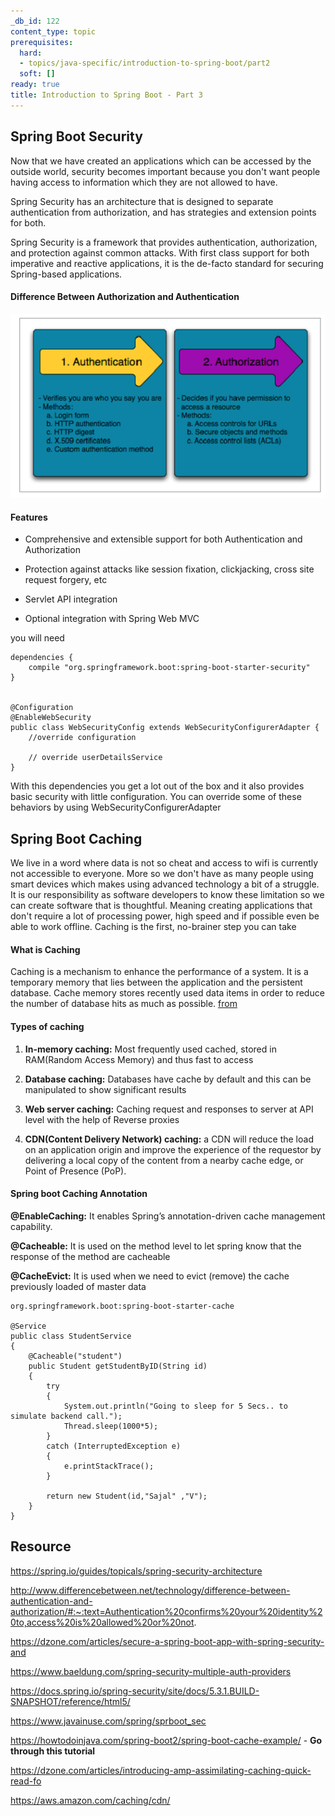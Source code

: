 ```yaml
---
_db_id: 122
content_type: topic
prerequisites:
  hard:
  - topics/java-specific/introduction-to-spring-boot/part2
  soft: []
ready: true
title: Introduction to Spring Boot - Part 3
---
```


## Spring Boot Security

Now that we have created an applications which can be accessed by the outside world, security becomes important because you don't want people having access to information which they are not allowed to have.

Spring Security has an architecture that is designed to separate authentication from authorization, and has strategies and extension points for both.

Spring Security is a framework that provides authentication, authorization, and protection against common attacks. With first class support for both imperative and reactive applications, it is the de-facto standard for securing Spring-based applications.

#### Difference Between Authorization and Authentication

![difference-security](auth-security.png)

#### Features

- Comprehensive and extensible support for both Authentication and Authorization

- Protection against attacks like session fixation, clickjacking, cross site request forgery, etc

- Servlet API integration

- Optional integration with Spring Web MVC

you will need

```
dependencies {
    compile "org.springframework.boot:spring-boot-starter-security"
}


@Configuration
@EnableWebSecurity
public class WebSecurityConfig extends WebSecurityConfigurerAdapter {
    //override configuration

    // override userDetailsService
}
```

With this dependencies you get a lot out of the box and it also provides basic security with little configuration. You can override some of these behaviors by using WebSecurityConfigurerAdapter

## Spring Boot Caching

We live in a word where data is not so cheat and access to wifi is currently not accessible to everyone. More so we don't have as many people using smart devices which makes using advanced technology a bit of a struggle. It is our responsibility as software developers to know these limitation so we can create software that is thoughtful. Meaning creating applications that don't require a lot of processing power, high speed and if possible even be able to work offline. Caching is the first, no-brainer step you can take

#### What is Caching

Caching is a mechanism to enhance the performance of a system. It is a temporary memory that lies between the application and the persistent database. Cache memory stores recently used data items in order to reduce the number of database hits as much as possible. [from](wtodoinjava.com/spring-boot2/spring-boot-cache-example/)

#### Types of caching

1. **In-memory caching:** Most frequently used cached, stored in RAM(Random Access Memory) and thus fast to access

2. **Database caching:** Databases have cache by default and this can be manipulated to show significant results

3. **Web server caching:** Caching request and responses to server at API level with the help of Reverse proxies

4. **CDN(Content Delivery Network) caching:** a CDN will reduce the load on an application origin and improve the experience of the requestor by delivering a local copy of the content from a nearby cache edge, or Point of Presence (PoP).

#### Spring boot Caching Annotation

**@EnableCaching:** It enables Spring’s annotation-driven cache management capability.

**@Cacheable:** It is used on the method level to let spring know that the response of the method are cacheable

**@CacheEvict:** It is used when we need to evict (remove) the cache previously loaded of master data

```
org.springframework.boot:spring-boot-starter-cache

@Service
public class StudentService
{
    @Cacheable("student")
    public Student getStudentByID(String id)
    {
        try
        {
            System.out.println("Going to sleep for 5 Secs.. to simulate backend call.");
            Thread.sleep(1000*5);
        }
        catch (InterruptedException e)
        {
            e.printStackTrace();
        }

        return new Student(id,"Sajal" ,"V");
    }
}
```

## Resource

https://spring.io/guides/topicals/spring-security-architecture

http://www.differencebetween.net/technology/difference-between-authentication-and-authorization/#:~:text=Authentication%20confirms%20your%20identity%20to,access%20is%20allowed%20or%20not.

https://dzone.com/articles/secure-a-spring-boot-app-with-spring-security-and

https://www.baeldung.com/spring-security-multiple-auth-providers

https://docs.spring.io/spring-security/site/docs/5.3.1.BUILD-SNAPSHOT/reference/html5/

https://www.javainuse.com/spring/sprboot_sec

https://howtodoinjava.com/spring-boot2/spring-boot-cache-example/ - **Go through this tutorial**

https://dzone.com/articles/introducing-amp-assimilating-caching-quick-read-fo

https://aws.amazon.com/caching/cdn/